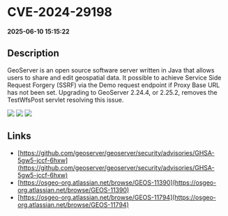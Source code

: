 # CVE-2024-29198

**2025-06-10 15:15:22**

## Description
GeoServer is an open source software server written in Java that allows users to share and edit geospatial data. It possible to achieve Service Side Request Forgery (SSRF) via the Demo request endpoint if Proxy Base URL has not been set. Upgrading to GeoServer 2.24.4, or 2.25.2, removes the TestWfsPost servlet resolving this issue.

![](https://img.shields.io/static/v1?label=Score&message=7.5&color=red)
![](https://img.shields.io/static/v1?label=Severity&message=HIGH&color=red)
![](https://img.shields.io/static/v1?label=CWE&message=SSRF&color=green)

## Links
- [https://github.com/geoserver/geoserver/security/advisories/GHSA-5gw5-jccf-6hxw](https://github.com/geoserver/geoserver/security/advisories/GHSA-5gw5-jccf-6hxw)
- [https://osgeo-org.atlassian.net/browse/GEOS-11390](https://osgeo-org.atlassian.net/browse/GEOS-11390)
- [https://osgeo-org.atlassian.net/browse/GEOS-11794](https://osgeo-org.atlassian.net/browse/GEOS-11794)
